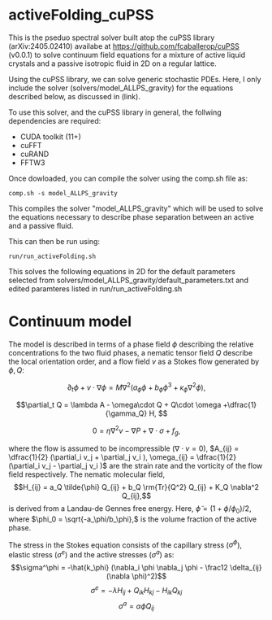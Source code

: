# activeFolding_cuPSS

This is the pseduo spectral solver built atop the cuPSS library (arXiv:2405.02410) availabe at https://github.com/fcaballerop/cuPSS (v0.0.1) to solve continuum field equations for a mixture of active liquid crystals and a passive isotropic fluid in 2D on a regular lattice. 

Using the cuPSS library, we can solve generic stochastic PDEs. Here, I only include the solver (solvers/model_ALLPS_gravity) for the equations described below, as discussed in (link).

To use this solver, and the cuPSS library in general, the follwing dependencies are required:
- CUDA toolkit (11+)
- cuFFT
- cuRAND
- FFTW3

Once dowloaded, you can compile the solver using the comp.sh file as:
```
comp.sh -s model_ALLPS_gravity
```

This compiles the solver "model_ALLPS_gravity" which will be used to solve the equations necessary to describe phase separation between an active and a passive fluid.

This can then be run using:
```
run/run_activeFolding.sh
```
This solves the following equations in 2D for the default parameters selected from solvers/model_ALLPS_gravity/default_parameters.txt and edited paramteres listed in run/run_activeFolding.sh

# Continuum model

The model is described in terms of a phase field $\phi$ describing the relative concentrations fo the two fluid phases, a nematic tensor field $Q$ describe the local orientation order, and a flow field $v$ as a Stokes flow generated by $\phi, Q$:

$$\partial_t \phi + v \cdot \nabla \phi = M \nabla^2 (a_\phi \phi + b_\phi \phi^3 + \kappa_\phi \nabla^2 \phi), $$

$$\partial_t Q = \lambda A  - \omega\cdot Q + Q\cdot \omega +\dfrac{1}{\gamma_Q} H, $$

$$0 = \eta \nabla^2 v - \nabla P + \nabla \cdot \sigma + f_g,$$

where the flow is assumed to be incompressible ($\nabla \cdot v = 0$), $A_{ij} = \dfrac{1}{2} (\partial_i v_j + \partial_j v_i ), \omega_{ij} = \dfrac{1}{2} (\partial_i v_j - \partial_j v_i )$ are the strain rate and the vorticity of the flow field respectively. The nematic molecular field, 
$$H_{ij} = a_Q \tilde{\phi} Q_{ij} + b_Q \rm{Tr}{Q^2} Q_{ij} + K_Q \nabla^2 Q_{ij},$$
is derived from a Landau-de Gennes free energy. Here, $\tilde{\phi} = (1+\phi/\phi_0)/2,$ where $\phi_0 = \sqrt{-a_\phi/b_\phi},$ is the volume fraction of the active phase.


The stress in the Stokes equation consists of the capillary stress ($\sigma^\phi$), elastic stress ($\sigma^e$) and the active stresses ($\sigma^a$) as:
$$\sigma^\phi = -\hat{k_\phi} (\nabla_i \phi \nabla_j \phi - \frac12 \delta_{ij} (\nabla \phi)^2)$$
$$\sigma^e = -\lambda H_{ij} + Q_{ik} H_{kj} - H_{ik}Q_{kj}$$
$$\sigma^a = \alpha \tilde{\phi} Q_{ij}$$

